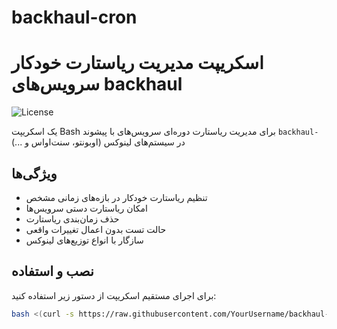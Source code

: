 # backhaul-cron
# اسکریپت مدیریت ریاستارت خودکار سرویس‌های backhaul

![License](https://img.shields.io/badge/license-MIT-blue.svg)

یک اسکریپت Bash برای مدیریت ریاستارت دوره‌ای سرویس‌های با پیشوند `backhaul-` در سیستم‌های لینوکس (اوبونتو، سنت‌اواس و ...)

## ویژگی‌ها

- تنظیم ریاستارت خودکار در بازه‌های زمانی مشخص
- امکان ریاستارت دستی سرویس‌ها
- حذف زمان‌بندی ریاستارت
- حالت تست بدون اعمال تغییرات واقعی
- سازگار با انواع توزیع‌های لینوکس

## نصب و استفاده

برای اجرای مستقیم اسکریپت از دستور زیر استفاده کنید:

```bash
bash <(curl -s https://raw.githubusercontent.com/YourUsername/backhaul-cron/main/auto_restart.sh)
